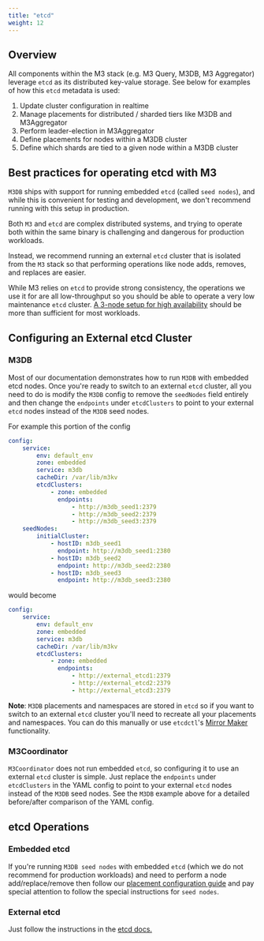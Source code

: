 ```yaml
---
title: "etcd"
weight: 12
---
```


## Overview

All components within the M3 stack (e.g. M3 Query, M3DB, M3 Aggregator) leverage `etcd` as its distributed key-value storage. See below for examples of how this `etcd` metadata is used: 

1.  Update cluster configuration in realtime
2.  Manage placements for distributed / sharded tiers like M3DB and M3Aggregator
3.  Perform leader-election in M3Aggregator
4.  Define placements for nodes within a M3DB cluster
5.  Define which shards are tied to a given node within a M3DB cluster 

## Best practices for operating etcd with M3

`M3DB` ships with support for running embedded `etcd` (called `seed nodes`), and while this is convenient for testing and development, we don't recommend running with this setup in production.

Both `M3` and `etcd` are complex distributed systems, and trying to operate both within the same binary is challenging and dangerous for production workloads.

Instead, we recommend running an external `etcd` cluster that is isolated from the `M3` stack so that performing operations like node adds, removes, and replaces are easier.

While M3 relies on `etcd` to provide strong consistency, the operations we use it for are all low-throughput so you should be able to operate a very low maintenance `etcd` cluster. [A 3-node setup for high availability](https://github.com/etcd-io/etcd/blob/v3.3.11/Documentation/faq.md#what-is-failure-tolerance) should be more than sufficient for most workloads.

## Configuring an External etcd Cluster

### M3DB

Most of our documentation demonstrates how to run `M3DB` with embedded etcd nodes. Once you're ready to switch to an external `etcd` cluster, all you need to do is modify the `M3DB` config to remove the `seedNodes` field entirely and then change the `endpoints` under `etcdClusters` to point to your external `etcd` nodes instead of the `M3DB` seed nodes.

For example this portion of the config

```yaml
config:
    service:
        env: default_env
        zone: embedded
        service: m3db
        cacheDir: /var/lib/m3kv
        etcdClusters:
            - zone: embedded
              endpoints:
                  - http://m3db_seed1:2379
                  - http://m3db_seed2:2379
                  - http://m3db_seed3:2379
    seedNodes:
        initialCluster:
            - hostID: m3db_seed1
              endpoint: http://m3db_seed1:2380
            - hostID: m3db_seed2
              endpoint: http://m3db_seed2:2380
            - hostID: m3db_seed3
              endpoint: http://m3db_seed3:2380
```

would become

```yaml
config:
    service:
        env: default_env
        zone: embedded
        service: m3db
        cacheDir: /var/lib/m3kv
        etcdClusters:
            - zone: embedded
              endpoints:
                  - http://external_etcd1:2379
                  - http://external_etcd2:2379
                  - http://external_etcd3:2379
```

**Note**: `M3DB` placements and namespaces are stored in `etcd` so if you want to switch to an external `etcd` cluster you'll need to recreate all your placements and namespaces. You can do this manually or use `etcdctl`'s [Mirror Maker](https://github.com/etcd-io/etcd/blob/v3.3.11/etcdctl/doc/mirror_maker.md) functionality.

### M3Coordinator

`M3Coordinator` does not run embedded `etcd`, so configuring it to use an external `etcd` cluster is simple. Just replace the `endpoints` under `etcdClusters` in the YAML config to point to your external `etcd` nodes instead of the `M3DB` seed nodes. See the `M3DB` example above for a detailed before/after comparison of the YAML config.

## etcd Operations

### Embedded etcd

If you're running `M3DB seed nodes` with embedded `etcd` (which we do not recommend for production workloads) and need to perform a node add/replace/remove then follow our [placement configuration guide](/docs/v1.1/operational_guide/placement_configuration) and pay special attention to follow the special instructions for `seed nodes`.

### External etcd

Just follow the instructions in the [etcd docs.](https://github.com/etcd-io/etcd/tree/master/Documentation)
